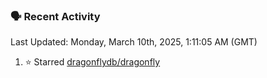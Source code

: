 ### 🗣 Recent Activity

<!--RECENT_ACTIVITY:last_update-->
Last Updated: Monday, March 10th, 2025, 1:11:05 AM (GMT)
<!--RECENT_ACTIVITY:last_update_end-->
<!--RECENT_ACTIVITY:start-->
1. ⭐ Starred [dragonflydb/dragonfly](https://github.com/dragonflydb/dragonfly)<br>
<!--RECENT_ACTIVITY:end-->
